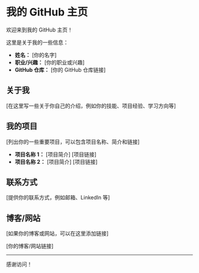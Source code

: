 # 我的 GitHub 主页

欢迎来到我的 GitHub 主页！

这里是关于我的一些信息：

- **姓名：** [你的名字]
- **职业/兴趣：** [你的职业或兴趣]
- **GitHub 仓库：** [你的 GitHub 仓库链接]

## 关于我

[在这里写一些关于你自己的介绍，例如你的技能、项目经验、学习方向等]

## 我的项目

[列出你的一些重要项目，可以包含项目名称、简介和链接]

- **项目名称 1：** [项目简介]
  [项目链接]
- **项目名称 2：** [项目简介]
  [项目链接]

## 联系方式

[提供你的联系方式，例如邮箱、LinkedIn 等]

## 博客/网站

[如果你的博客或网站，可以在这里添加链接]

[你的博客/网站链接]

---

感谢访问！